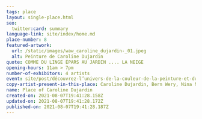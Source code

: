 ```yaml
---
tags: place
layout: single-place.html
seo:
  twitter:card: summary
language-link: site/index/home.md
place-number: 8
featured-artwork:
  url: /static/images/waw_caroline_dujardin-_01.jpeg
  alt: Peinture de Caroline Dujardin
quote: COMME DU LINGE ÉPARS AU JARDIN .... LA NEIGE
opening-hours: 11am > 7pm
number-of-exhibitors: 4 artists
event: site/post/découvrez-l’univers-de-la-couleur-de-la-peinture-et-du-dessin.md
copy-artist-present-in-this-place: Caroline Dujardin, Bern Wery, Nina Neuray, Lionel Vinche
name: Place of Caroline Dujardin
created-on: 2021-08-07T19:41:28.158Z
updated-on: 2021-08-07T19:41:28.172Z
published-on: 2021-08-07T19:41:28.187Z
---
```

